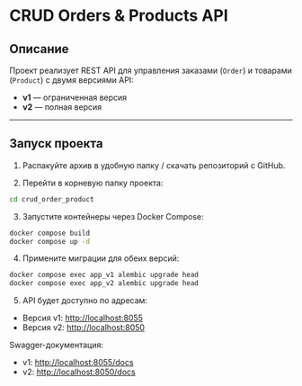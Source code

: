 # CRUD Orders & Products API

## Описание

Проект реализует REST API для управления заказами (`Order`) и товарами (`Product`) с двумя версиями API:

* **v1** — ограниченная версия
* **v2** — полная версия

---

## Запуск проекта

1. Распакуйте архив в удобную папку / скачать репозиторий с GitHub.

2. Перейти в корневую папку проекта: 

```bash
cd crud_order_product
```

3. Запустите контейнеры через Docker Compose:

```bash
docker compose build
docker compose up -d
```

4. Примените миграции для обеих версий:
```bash
docker compose exec app_v1 alembic upgrade head 
docker compose exec app_v2 alembic upgrade head
```

5. API будет доступно по адресам:

* Версия v1: [http://localhost:8055](http://localhost:8055)
* Версия v2: [http://localhost:8050](http://localhost:8050)

Swagger-документация:

* v1: [http://localhost:8055/docs](http://localhost:8055/docs)
* v2: [http://localhost:8050/docs](http://localhost:8050/docs)

